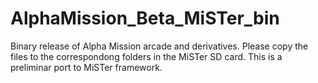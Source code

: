 # AlphaMission_Beta_MiSTer_bin
Binary release of Alpha Mission arcade and derivatives. Please copy the files to the correspondong folders in the MiSTer SD card.
This is a preliminar port to MiSTer framework.
